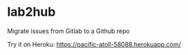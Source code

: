 # lab2hub
Migrate issues from Gitlab to a Github repo

Try it on Heroku: https://pacific-atoll-58088.herokuapp.com/
